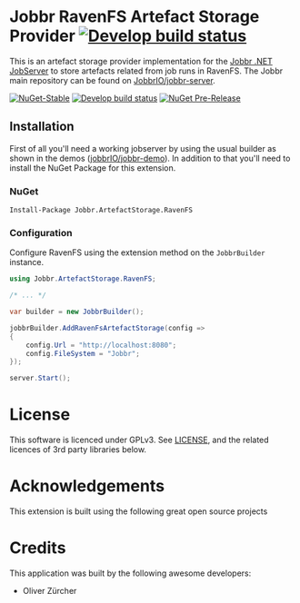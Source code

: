 # Jobbr RavenFS Artefact Storage Provider [![Develop build status][ravenfs-badge-build-develop]][ravenfs-link-build]

This is an artefact storage provider implementation for the [Jobbr .NET JobServer](http://www.jobbr.io) to store artefacts related from job runs in RavenFS. 
The Jobbr main repository can be found on [JobbrIO/jobbr-server](https://github.com/jobbrIO).

[![NuGet-Stable][ravenfs-badge-nuget]][ravenfs-link-nuget]
[![Develop build status][ravenfs-badge-build-develop]][ravenfs-link-build] 
[![NuGet Pre-Release][ravenfs-badge-nuget-pre]][ravenfs-link-nuget] 

## Installation
First of all you'll need a working jobserver by using the usual builder as shown in the demos ([jobbrIO/jobbr-demo](https://github.com/jobbrIO/jobbr-demo)). In addition to that you'll need to install the NuGet Package for this extension.

### NuGet

    Install-Package Jobbr.ArtefactStorage.RavenFS

### Configuration
Configure RavenFS using the extension method on the `JobbrBuilder` instance.

```c#
using Jobbr.ArtefactStorage.RavenFS;

/* ... */

var builder = new JobbrBuilder();

jobbrBuilder.AddRavenFsArtefactStorage(config =>
{
    config.Url = "http://localhost:8080";
    config.FileSystem = "Jobbr";
});

server.Start();
```
# License
This software is licenced under GPLv3. See [LICENSE](LICENSE), and the related licences of 3rd party libraries below.

# Acknowledgements
This extension is built using the following great open source projects




# Credits
This application was built by the following awesome developers:
* Oliver Zürcher

[ravenfs-link-build]:            https://ci.appveyor.com/project/Jobbr/jobbr-artefactstorage-ravenfs         
[ravenfs-link-nuget]:            https://www.nuget.org/packages/Jobbr.ArtefactStorage.RavenFS

[ravenfs-badge-build-develop]:   https://img.shields.io/appveyor/ci/Jobbr/jobbr-artefactstorage-ravenfs/develop.svg?label=develop
[ravenfs-badge-nuget]:           https://img.shields.io/nuget/v/Jobbr.ArtefactStorage.RavenFS.svg?label=NuGet%20stable
[ravenfs-badge-nuget-pre]:       https://img.shields.io/nuget/vpre/Jobbr.ArtefactStorage.RavenFS.svg?label=NuGet%20pre
